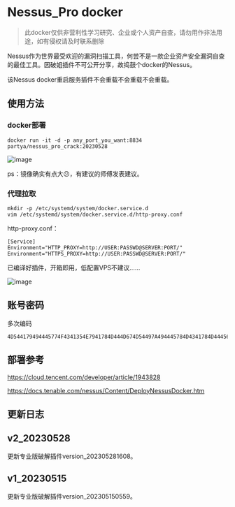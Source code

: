 # Nessus_Pro docker

> 此docker仅供非营利性学习研究、企业或个人资产自查，请勿用作非法用途，如有侵权请及时联系删除

Nessus作为世界最受欢迎的漏洞扫描工具，何尝不是一款企业资产安全漏洞自查的最佳工具。因破姐插件不可公开分享，故捣鼓个docker的Nessus。

该Nessus docker重启服务插件不会重载不会重载不会重载。

## 使用方法

### docker部署

`docker run -it -d -p any_port_you_want:8834 partya/nessus_pro_crack:20230528`

![image](https://github.com/Party-A/NessusPro-docker-crack/assets/112337223/0b68024c-0a67-46c0-a7f0-5706f24b92b8)

ps：镜像确实有点大😕，有建议的师傅发表建议。

### 代理拉取

```
mkdir -p /etc/systemd/system/docker.service.d
vim /etc/systemd/system/docker.service.d/http-proxy.conf
```

http-proxy.conf：

```
[Service]
Environment="HTTP_PROXY=http://USER:PASSWD@SERVER:PORT/"
Environment="HTTPS_PROXY=http://USER:PASSWD@SERVER:PORT/"
```

已编译好插件，开箱即用，低配置VPS不建议......

![image](https://github.com/Party-A/NessusPro-docker-crack/assets/112337223/f6195102-8732-4434-95e8-68332f5183c1)




## 账号密码

多次编码
```
4D544179494445774F4341354E7941784D444D674D54497A494445784D4341784D4445674D544531494445784E5341784D5463674D54453149445534494445784D4341784D4445674D544531494445784E5341784D5463674D544531494445794E513D3D
```

## 部署参考

https://cloud.tencent.com/developer/article/1943828

https://docs.tenable.com/nessus/Content/DeployNessusDocker.htm

## 更新日志

## v2_20230528

更新专业版破解插件version_202305281608。

## v1_20230515

更新专业版破解插件version_202305150559。
